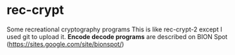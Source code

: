 # rec-crypt
Some recreational cryptography programs
This is like rec-crypt-2 except I used git to upload it.
**Encode decode programs** are described on BION Spot (https://sites.google.com/site/bionspot/)
